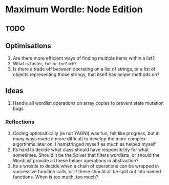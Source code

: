 # Maximum Wordle: Node Edition

## TODO

## Optimisations
1) Are there more efficient ways of finding multiple items within a list?
2) What is faster, `for` or `forEach`?
3) Is there a trade off between operating on a list of strings, or a list of objects representing those strings, that itself has helper methods on?

## Ideas
1) Handle all wordlist operations on array copies to prevent state mutation bugs

### Reflections

1. Coding optimisitically (ie not YAGNI) was fun, felt like progress, but in many ways made it more difficult to develop the more complex algortihms later on. I hamstringed myself as much as helped myself
2. Its hard to decide what class should have responsibility for what sometimes. Should it be the Solver that filters wordlists, or should the WordList provide all these helper operations in abstraction?
3. Its a wrestle to decide when a chain of operations can be wrapped in successive function calls, or if these should all be split out into named functions. When is too much, too much?